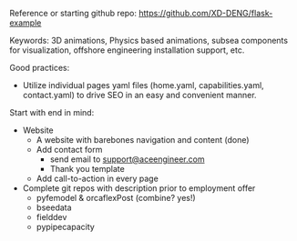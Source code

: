 Reference or starting github repo:
https://github.com/XD-DENG/flask-example

Keywords: 3D animations, Physics based animations, subsea components for visualization, offshore engineering installation support, etc.


Good practices:
- Utilize individual pages yaml files (home.yaml, capabilities.yaml, contact.yaml) to drive SEO in an easy and convenient manner.

Start with end in mind:
- Website
    - A website with barebones navigation and content (done)
    - Add contact form 
        - send email to support@aceengineer.com
        - Thank you template
    - Add call-to-action in every page
- Complete git repos with description prior to employment offer
    - pyfemodel & orcaflexPost (combine? yes!)
    - bseedata
    - fielddev
    - pypipecapacity

